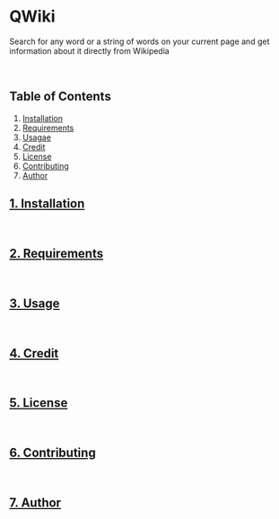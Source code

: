 # QWiki 

Search for any word or a string of words on your current page and get information about it directly from Wikipedia
  
  &nbsp;
## Table of Contents

1. <a href="#id1" id="install">Installation</a>
2. <a href="#id2" id ="require">Requirements</a>
3. <a href="#id3" id="use">Usagae</a>
4. <a href="#id4" id="credit">Credit</a>
5. <a href="#id5" id="license">License</a>
6. <a href="#id6" id="contrib">Contributing</a>
7. <a href="#id7" id="author">Author</a>
&nbsp;
&nbsp;

## <a href="#install" id="id1">1. Installation</a>

&nbsp;

## <a href="#require" id="id2">2. Requirements</a>

&nbsp;

## <a href="#use" id="id3">3. Usage</a>

&nbsp;

## <a href="#credit" id="id4">4. Credit</a>

&nbsp;

## <a href="#license" id="id5">5. License</a>

&nbsp;

## <a href="#contrib" id="id6">6. Contributing</a>

&nbsp;

## <a href="#author" id="id7">7. Author</a>

&nbsp;
